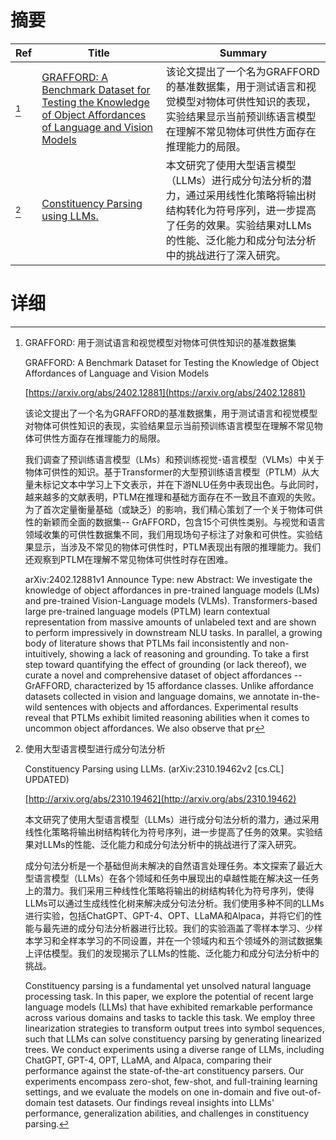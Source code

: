 # 摘要

| Ref | Title | Summary |
| --- | --- | --- |
| [^1] | [GRAFFORD: A Benchmark Dataset for Testing the Knowledge of Object Affordances of Language and Vision Models](https://arxiv.org/abs/2402.12881) | 该论文提出了一个名为GRAFFORD的基准数据集，用于测试语言和视觉模型对物体可供性知识的表现，实验结果显示当前预训练语言模型在理解不常见物体可供性方面存在推理能力的局限。 |
| [^2] | [Constituency Parsing using LLMs.](http://arxiv.org/abs/2310.19462) | 本文研究了使用大型语言模型（LLMs）进行成分句法分析的潜力，通过采用线性化策略将输出树结构转化为符号序列，进一步提高了任务的效果。实验结果对LLMs的性能、泛化能力和成分句法分析中的挑战进行了深入研究。 |

# 详细

[^1]: GRAFFORD: 用于测试语言和视觉模型对物体可供性知识的基准数据集

    GRAFFORD: A Benchmark Dataset for Testing the Knowledge of Object Affordances of Language and Vision Models

    [https://arxiv.org/abs/2402.12881](https://arxiv.org/abs/2402.12881)

    该论文提出了一个名为GRAFFORD的基准数据集，用于测试语言和视觉模型对物体可供性知识的表现，实验结果显示当前预训练语言模型在理解不常见物体可供性方面存在推理能力的局限。

    

    我们调查了预训练语言模型（LMs）和预训练视觉-语言模型（VLMs）中关于物体可供性的知识。基于Transformer的大型预训练语言模型（PTLM）从大量未标记文本中学习上下文表示，并在下游NLU任务中表现出色。与此同时，越来越多的文献表明，PTLM在推理和基础方面存在不一致且不直观的失败。为了首次定量衡量基础（或缺乏）的影响，我们精心策划了一个关于物体可供性的新颖而全面的数据集-- GrAFFORD，包含15个可供性类别。与视觉和语言领域收集的可供性数据集不同，我们用现场句子标注了对象和可供性。实验结果显示，当涉及不常见的物体可供性时，PTLM表现出有限的推理能力。我们还观察到PTLM在理解不常见物体可供性时存在困难。

    arXiv:2402.12881v1 Announce Type: new  Abstract: We investigate the knowledge of object affordances in pre-trained language models (LMs) and pre-trained Vision-Language models (VLMs). Transformers-based large pre-trained language models (PTLM) learn contextual representation from massive amounts of unlabeled text and are shown to perform impressively in downstream NLU tasks. In parallel, a growing body of literature shows that PTLMs fail inconsistently and non-intuitively, showing a lack of reasoning and grounding. To take a first step toward quantifying the effect of grounding (or lack thereof), we curate a novel and comprehensive dataset of object affordances -- GrAFFORD, characterized by 15 affordance classes. Unlike affordance datasets collected in vision and language domains, we annotate in-the-wild sentences with objects and affordances. Experimental results reveal that PTLMs exhibit limited reasoning abilities when it comes to uncommon object affordances. We also observe that pr
    
[^2]: 使用大型语言模型进行成分句法分析

    Constituency Parsing using LLMs. (arXiv:2310.19462v2 [cs.CL] UPDATED)

    [http://arxiv.org/abs/2310.19462](http://arxiv.org/abs/2310.19462)

    本文研究了使用大型语言模型（LLMs）进行成分句法分析的潜力，通过采用线性化策略将输出树结构转化为符号序列，进一步提高了任务的效果。实验结果对LLMs的性能、泛化能力和成分句法分析中的挑战进行了深入研究。

    

    成分句法分析是一个基础但尚未解决的自然语言处理任务。本文探索了最近大型语言模型（LLMs）在各个领域和任务中展现出的卓越性能在解决这一任务上的潜力。我们采用三种线性化策略将输出的树结构转化为符号序列，使得LLMs可以通过生成线性化树来解决成分句法分析。我们使用多种不同的LLMs进行实验，包括ChatGPT、GPT-4、OPT、LLaMA和Alpaca，并将它们的性能与最先进的成分句法分析器进行比较。我们的实验涵盖了零样本学习、少样本学习和全样本学习的不同设置，并在一个领域内和五个领域外的测试数据集上评估模型。我们的发现揭示了LLMs的性能、泛化能力和成分句法分析中的挑战。

    Constituency parsing is a fundamental yet unsolved natural language processing task. In this paper, we explore the potential of recent large language models (LLMs) that have exhibited remarkable performance across various domains and tasks to tackle this task. We employ three linearization strategies to transform output trees into symbol sequences, such that LLMs can solve constituency parsing by generating linearized trees. We conduct experiments using a diverse range of LLMs, including ChatGPT, GPT-4, OPT, LLaMA, and Alpaca, comparing their performance against the state-of-the-art constituency parsers. Our experiments encompass zero-shot, few-shot, and full-training learning settings, and we evaluate the models on one in-domain and five out-of-domain test datasets. Our findings reveal insights into LLMs' performance, generalization abilities, and challenges in constituency parsing.
    

